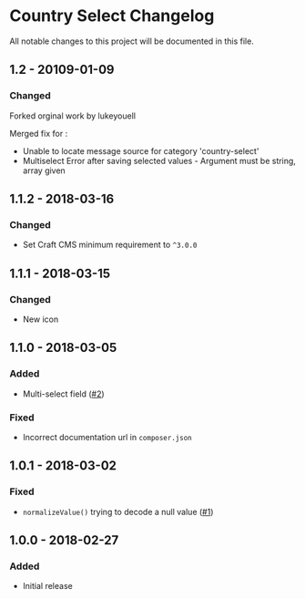 # Country Select Changelog

All notable changes to this project will be documented in this file.

## 1.2 - 20109-01-09

### Changed
Forked orginal work by lukeyouell

Merged fix for : 

- Unable to locate message source for category 'country-select'
- Multiselect Error after saving selected values - Argument must be string, array given 

## 1.1.2 - 2018-03-16

### Changed
- Set Craft CMS minimum requirement to `^3.0.0`

## 1.1.1 - 2018-03-15

### Changed
- New icon

## 1.1.0 - 2018-03-05

### Added
- Multi-select field ([#2](https://github.com/lukeyouell/craft-countryselect/issues/2))

### Fixed
- Incorrect documentation url in `composer.json`

## 1.0.1 - 2018-03-02

### Fixed
- `normalizeValue()` trying to decode a null value ([#1](https://github.com/lukeyouell/craft-countryselect/issues/1))

## 1.0.0 - 2018-02-27

### Added
- Initial release
